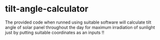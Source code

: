 # tilt-angle-calculator
The provided code when runned using suitable software will calculate tilt angle of solar panel throughout the day for maximum irradiation of sunlight just by putting suitable coordinates as an inputs !!
